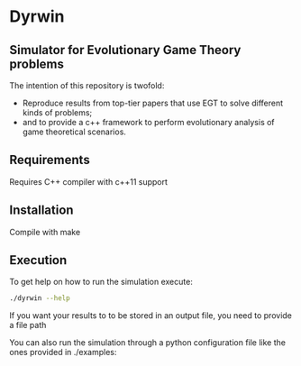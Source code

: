 # Dyrwin
## Simulator for Evolutionary Game Theory problems

The intention of this repository is twofold:
- Reproduce results from top-tier papers that use EGT to solve different kinds of problems;
- and to provide a c++ framework to perform evolutionary analysis of game theoretical scenarios.

## Requirements
Requires C++ compiler with c++11 support

## Installation
Compile with make

## Execution
To get help on how to run the simulation execute:
````bash
./dyrwin --help
````

If you want your results to to be stored in an output file, you need to provide a file path

You can also run the simulation through a python configuration file like the ones provided in ./examples:
